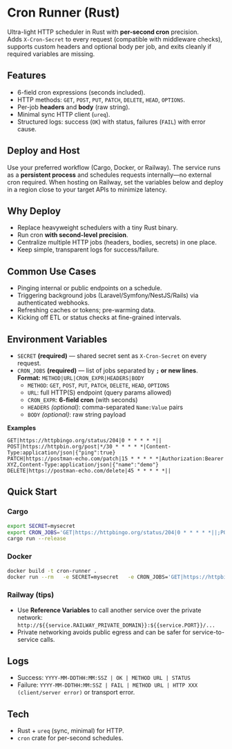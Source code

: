 # Cron Runner (Rust)

Ultra-light HTTP scheduler in Rust with **per-second cron** precision.  
Adds `X-Cron-Secret` to every request (compatible with middleware checks), supports custom headers and optional body per job, and exits cleanly if required variables are missing.

## Features
- 6-field cron expressions (seconds included).
- HTTP methods: `GET`, `POST`, `PUT`, `PATCH`, `DELETE`, `HEAD`, `OPTIONS`.
- Per-job **headers** and **body** (raw string).
- Minimal sync HTTP client (`ureq`).
- Structured logs: success (`OK`) with status, failures (`FAIL`) with error cause.

## Deploy and Host
Use your preferred workflow (Cargo, Docker, or Railway). The service runs as a **persistent process** and schedules requests internally—no external cron required. When hosting on Railway, set the variables below and deploy in a region close to your target APIs to minimize latency.

## Why Deploy
- Replace heavyweight schedulers with a tiny Rust binary.
- Run cron **with second-level precision**.
- Centralize multiple HTTP jobs (headers, bodies, secrets) in one place.
- Keep simple, transparent logs for success/failure.

## Common Use Cases
- Pinging internal or public endpoints on a schedule.
- Triggering background jobs (Laravel/Symfony/NestJS/Rails) via authenticated webhooks.
- Refreshing caches or tokens; pre-warming data.
- Kicking off ETL or status checks at fine-grained intervals.

## Environment Variables
- `SECRET` **(required)** — shared secret sent as `X-Cron-Secret` on every request.
- `CRON_JOBS` **(required)** — list of jobs separated by **`;` or new lines**.  
  **Format:** `METHOD|URL|CRON_EXPR|HEADERS|BODY`  
  - `METHOD`: `GET`, `POST`, `PUT`, `PATCH`, `DELETE`, `HEAD`, `OPTIONS`  
  - `URL`: full HTTP(S) endpoint (query params allowed)  
  - `CRON_EXPR`: **6-field cron** (with seconds)  
  - `HEADERS` *(optional)*: comma-separated `Name:Value` pairs  
  - `BODY` *(optional)*: raw string payload

**Examples**
```
GET|https://httpbingo.org/status/204|0 * * * * *||
POST|https://httpbin.org/post|*/30 * * * * *|Content-Type:application/json|{"ping":true}
PATCH|https://postman-echo.com/patch|15 * * * * *|Authorization:Bearer XYZ,Content-Type:application/json|{"name":"demo"}
DELETE|https://postman-echo.com/delete|45 * * * * *||
```

## Quick Start

### Cargo
```bash
export SECRET=mysecret
export CRON_JOBS='GET|https://httpbingo.org/status/204|0 * * * * *||;POST|https://httpbin.org/post|*/30 * * * * *|Content-Type:application/json|{"ping":true}'
cargo run --release
```

### Docker
```bash
docker build -t cron-runner .
docker run --rm   -e SECRET=mysecret   -e CRON_JOBS='GET|https://httpbingo.org/status/204|0 * * * * *||;POST|https://httpbin.org/post|*/30 * * * * *|Content-Type:application/json|{"ping":true}'   cron-runner
```

### Railway (tips)
- Use **Reference Variables** to call another service over the private network:  
  `http://${{service.RAILWAY_PRIVATE_DOMAIN}}:${{service.PORT}}/...`
- Private networking avoids public egress and can be safer for service-to-service calls.

## Logs
- Success: `YYYY-MM-DDTHH:MM:SSZ | OK | METHOD URL | STATUS`
- Failure: `YYYY-MM-DDTHH:MM:SSZ | FAIL | METHOD URL | HTTP XXX (client/server error)` or transport error.

## Tech
- Rust + `ureq` (sync, minimal) for HTTP.
- `cron` crate for per-second schedules.
